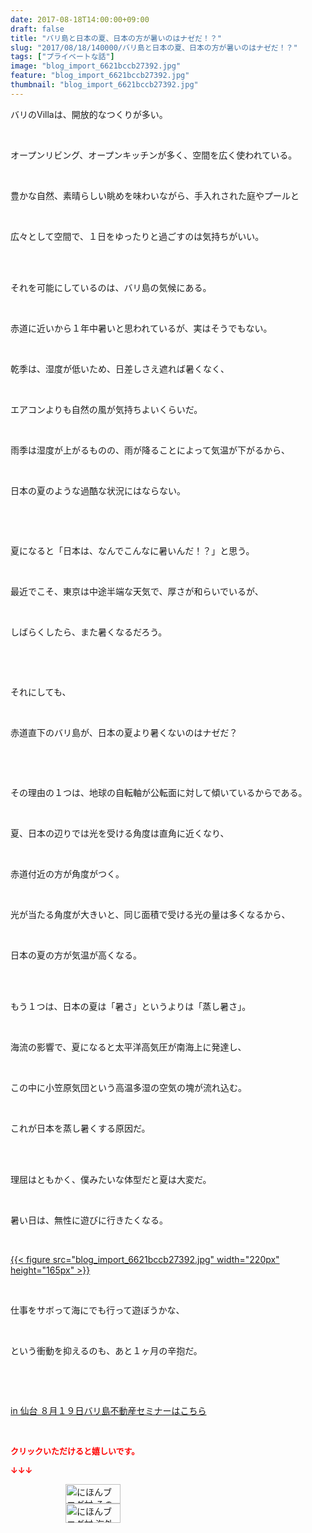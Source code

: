 ```yaml
---
date: 2017-08-18T14:00:00+09:00
draft: false
title: "バリ島と日本の夏、日本の方が暑いのはナゼだ！？"
slug: "2017/08/18/140000/バリ島と日本の夏、日本の方が暑いのはナゼだ！？"
tags: ["プライベートな話"]
image: "blog_import_6621bccb27392.jpg"
feature: "blog_import_6621bccb27392.jpg"
thumbnail: "blog_import_6621bccb27392.jpg"
---
```

<p>バリのVillaは、開放的なつくりが多い。</p><p> </p><p>オープンリビング、オープンキッチンが多く、空間を広く使われている。</p><p> </p><p>豊かな自然、素晴らしい眺めを味わいながら、手入れされた庭やプールと</p><p> </p><p>広々として空間で、１日をゆったりと過ごすのは気持ちがいい。</p><p> </p><p><br/>それを可能にしているのは、バリ島の気候にある。</p><p> </p><p>赤道に近いから１年中暑いと思われているが、実はそうでもない。</p><p> </p><p>乾季は、湿度が低いため、日差しさえ遮れば暑くなく、</p><p> </p><p>エアコンよりも自然の風が気持ちよいくらいだ。</p><p> </p><p>雨季は湿度が上がるものの、雨が降ることによって気温が下がるから、</p><p> </p><p>日本の夏のような過酷な状況にはならない。</p><p> </p><p> </p><p>夏になると「日本は、なんでこんなに暑いんだ！？」と思う。</p><p> </p><p>最近でこそ、東京は中途半端な天気で、厚さが和らいでいるが、</p><p> </p><p>しばらくしたら、また暑くなるだろう。</p><p> </p><p> </p><p>それにしても、</p><p> </p><p>赤道直下のバリ島が、日本の夏より暑くないのはナゼだ？</p><p> </p><p> </p><p>その理由の１つは、地球の自転軸が公転面に対して傾いているからである。</p><p> </p><p>夏、日本の辺りでは光を受ける角度は直角に近くなり、</p><p> </p><p>赤道付近の方が角度がつく。</p><p> </p><p>光が当たる角度が大きいと、同じ面積で受ける光の量は多くなるから、</p><p> </p><p>日本の夏の方が気温が高くなる。</p><p> </p><p><br/>もう１つは、日本の夏は「暑さ」というよりは「蒸し暑さ」。</p><p> </p><p>海流の影響で、夏になると太平洋高気圧が南海上に発達し、</p><p> </p><p>この中に小笠原気団という高温多湿の空気の塊が流れ込む。</p><p> </p><p>これが日本を蒸し暑くする原因だ。</p><p> </p><p><br/>理屈はともかく、僕みたいな体型だと夏は大変だ。</p><p> </p><p>暑い日は、無性に遊びに行きたくなる。</p><p> </p><p><a href="blog_import_6621bccb27392.jpg">{{< figure src="blog_import_6621bccb27392.jpg" width="220px" height="165px" >}}</a></p><p> </p><p>仕事をサボって海にでも行って遊ぼうかな、</p><p> </p><p>という衝動を抑えるのも、あと１ヶ月の辛抱だ。</p><p> </p><p> </p><p><a href="19_ek" target="_blank">in 仙台 ８月１９日バリ島不動産セミナーはこちら</a></p><p> </p><p><font color="#ff0000" size="2"><strong>クリックいただけると嬉しいです。</strong></font></p><p><font color="#ff0000" size="2"><strong>↓↓↓</strong></font></p><p><a href="ranking.html?p_cid=01260127" id="&amp;blogmura_banner" target="_blank"><img alt="にほんブログ村 その他生活ブログ 不動産投資へ" border="0" height="31" src="data:image/svg+xml;charset=utf-8,%3Csvg%20xmlns%3D%22http%3A%2F%2Fwww.w3.org%2F2000%2Fsvg%22%20title%3D%22Placeholder%20for%20Images%22%20role%3D%22presentation%22%20viewBox%3D%220%200%2088%2031%22%20%2F%3E" width="88" data-src="//life.blogmura.com/hudousantoushi/img/hudousantoushi88_31.gif" style="aspect-ratio: auto 88 / 31;"/><noscript><img alt="にほんブログ村 その他生活ブログ 不動産投資へ" border="0" height="31" src="//life.blogmura.com/hudousantoushi/img/hudousantoushi88_31.gif" width="88"></noscript></a><br/><a href="ranking.html?p_cid=01260127" target="_blank"><img alt="にほんブログ村 海外生活ブログ バリ島情報へ" border="0" height="31" src="data:image/svg+xml;charset=utf-8,%3Csvg%20xmlns%3D%22http%3A%2F%2Fwww.w3.org%2F2000%2Fsvg%22%20title%3D%22Placeholder%20for%20Images%22%20role%3D%22presentation%22%20viewBox%3D%220%200%2088%2031%22%20%2F%3E" width="88" data-src="https://img-proxy.blog-video.jp/images?url=http%3A%2F%2Foverseas.blogmura.com%2Fbali%2Fimg%2Fbali88_31.gif" style="aspect-ratio: auto 88 / 31;"/><noscript><img alt="にほんブログ村 海外生活ブログ バリ島情報へ" border="0" height="31" src="https://img-proxy.blog-video.jp/images?url=http%3A%2F%2Foverseas.blogmura.com%2Fbali%2Fimg%2Fbali88_31.gif" width="88"></noscript></a></p>

